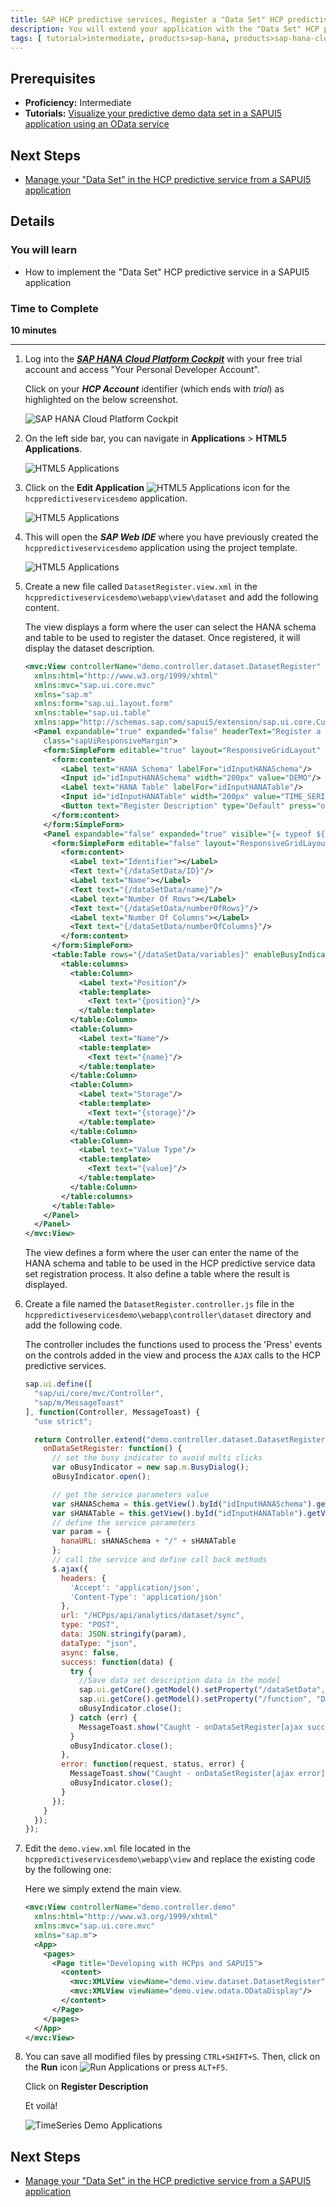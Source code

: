 ```yaml
---
title: SAP HCP predictive services, Register a "Data Set" HCP predictive service from a SAPUI5 application
description: You will extend your application with the "Data Set" HCP predictive service
tags: [ tutorial>intermediate, products>sap-hana, products>sap-hana-cloud-platform, topic>sapui5 ]
---
```


## Prerequisites
  - **Proficiency:** Intermediate
  - **Tutorials:** [Visualize your predictive demo data set in a SAPUI5 application using an  OData service](http://www.sap.com/developer/tutorials/hcpps-sapui5-odata.html)

## Next Steps
  - [Manage your "Data Set" in the HCP predictive service from a SAPUI5 application](http://www.sap.com/developer/tutorials/hcpps-sapui5-ps-dataset-manage.html)

## Details
### You will learn
  - How to implement the  "Data Set" HCP predictive service in a SAPUI5 application

### Time to Complete
  **10 minutes**

---

1. Log into the [***SAP HANA Cloud Platform Cockpit***](http://account.hanatrial.ondemand.com/cockpit) with your free trial account and access "Your Personal Developer Account".

    Click on your ***HCP Account*** identifier (which ends with *trial*) as highlighted on the below screenshot.

    ![SAP HANA Cloud Platform Cockpit](1.png)

1. On the left side bar, you can navigate in **Applications** > **HTML5 Applications**.

    ![HTML5 Applications](2.png)

1. Click on the **Edit Application** ![HTML5 Applications](3-1.png) icon for the `hcppredictiveservicesdemo` application.

    ![HTML5 Applications](3.png)

1. This will open the ***SAP Web IDE*** where you have previously created the `hcppredictiveservicesdemo` application using the project template.

    ![HTML5 Applications](4.png)

1. Create a new file called `DatasetRegister.view.xml` in the `hcppredictiveservicesdemo\webapp\view\dataset` and add the following content.

    The view displays a form where the user can select the HANA schema and table to be used to register the dataset.
    Once registered, it will display the dataset description.

    ```xml
    <mvc:View controllerName="demo.controller.dataset.DatasetRegister"
      xmlns:html="http://www.w3.org/1999/xhtml"
      xmlns:mvc="sap.ui.core.mvc"
      xmlns="sap.m"
      xmlns:form="sap.ui.layout.form"
      xmlns:table="sap.ui.table"
      xmlns:app="http://schemas.sap.com/sapui5/extension/sap.ui.core.CustomData/1">
      <Panel expandable="true" expanded="false" headerText="Register a Data Set in the HCP predictive services" width="auto"
        class="sapUiResponsiveMargin">
        <form:SimpleForm editable="true" layout="ResponsiveGridLayout" class="editableForm">
          <form:content>
            <Label text="HANA Schema" labelFor="idInputHANASchema"/>
            <Input id="idInputHANASchema" width="200px" value="DEMO"/>
            <Label text="HANA Table" labelFor="idInputHANATable"/>
            <Input id="idInputHANATable" width="200px" value="TIME_SERIES"/>
            <Button text="Register Description" type="Default" press="onDataSetRegister"/>
          </form:content>
        </form:SimpleForm>
        <Panel expandable="false" expanded="true" visible="{= typeof ${/dataSetData} !== 'undefined' &amp;&amp; ${/function} === 'DatasetRegister'}">
          <form:SimpleForm editable="false" layout="ResponsiveGridLayout" class="editableForm">
            <form:content>
              <Label text="Identifier"></Label>
              <Text text="{/dataSetData/ID}"/>
              <Label text="Name"></Label>
              <Text text="{/dataSetData/name}"/>
              <Label text="Number Of Rows"></Label>
              <Text text="{/dataSetData/numberOfRows}"/>
              <Label text="Number Of Columns"></Label>
              <Text text="{/dataSetData/numberOfColumns}"/>
            </form:content>
          </form:SimpleForm>
          <table:Table rows="{/dataSetData/variables}" enableBusyIndicator="true" selectionMode="Single" visibleRowCount="5" width="100%">
            <table:columns>
              <table:Column>
                <Label text="Position"/>
                <table:template>
                  <Text text="{position}"/>
                </table:template>
              </table:Column>
              <table:Column>
                <Label text="Name"/>
                <table:template>
                  <Text text="{name}"/>
                </table:template>
              </table:Column>
              <table:Column>
                <Label text="Storage"/>
                <table:template>
                  <Text text="{storage}"/>
                </table:template>
              </table:Column>
              <table:Column>
                <Label text="Value Type"/>
                <table:template>
                  <Text text="{value}"/>
                </table:template>
              </table:Column>
            </table:columns>
          </table:Table>
        </Panel>
      </Panel>
    </mvc:View>
    ```

    The view defines a form where the user can enter the name of the HANA schema and table to be used in the HCP predictive service data set registration process. It also define a table where the result is displayed.

1. Create a file named the `DatasetRegister.controller.js` file in the `hcppredictiveservicesdemo\webapp\controller\dataset` directory and add the following code.

    The controller includes the functions used to process the 'Press' events on the controls added in the view and process the `AJAX` calls to the HCP predictive services.

    ```javascript
    sap.ui.define([
      "sap/ui/core/mvc/Controller",
      "sap/m/MessageToast"
    ], function(Controller, MessageToast) {
      "use strict";

      return Controller.extend("demo.controller.dataset.DatasetRegister", {
        onDataSetRegister: function() {
          // set the busy indicator to avoid multi clicks
          var oBusyIndicator = new sap.m.BusyDialog();
          oBusyIndicator.open();

          // get the service parameters value
          var sHANASchema = this.getView().byId("idInputHANASchema").getValue();
          var sHANATable = this.getView().byId("idInputHANATable").getValue();
          // define the service parameters
          var param = {
            hanaURL: sHANASchema + "/" + sHANATable
          };
          // call the service and define call back methods
          $.ajax({
            headers: {
              'Accept': 'application/json',
              'Content-Type': 'application/json'
            },
            url: "/HCPps/api/analytics/dataset/sync",
            type: "POST",
            data: JSON.stringify(param),
            dataType: "json",
            async: false,
            success: function(data) {
              try {
                //Save data set description data in the model
                sap.ui.getCore().getModel().setProperty("/dataSetData", data);
                sap.ui.getCore().getModel().setProperty("/function", "DatasetRegister");
                oBusyIndicator.close();
              } catch (err) {
                MessageToast.show("Caught - onDataSetRegister[ajax success] :" + err.message);
              }
              oBusyIndicator.close();
            },
            error: function(request, status, error) {
              MessageToast.show("Caught - onDataSetRegister[ajax error] :" + request.responseText);
              oBusyIndicator.close();
            }
          });
        }
      });
    });
    ```

1. Edit the `demo.view.xml` file located in the `hcppredictiveservicesdemo\webapp\view` and replace the existing code by the following one:

    Here we simply extend the main view.

    ```xml
    <mvc:View controllerName="demo.controller.demo"
      xmlns:html="http://www.w3.org/1999/xhtml"
      xmlns:mvc="sap.ui.core.mvc"
      xmlns="sap.m">
      <App>
        <pages>
          <Page title="Developing with HCPps and SAPUI5">
            <content>
              <mvc:XMLView viewName="demo.view.dataset.DatasetRegister"/>
              <mvc:XMLView viewName="demo.view.odata.ODataDisplay"/>
            </content>
          </Page>
        </pages>
      </App>
    </mvc:View>
    ```

1. You can save all modified files by pressing `CTRL+SHIFT+S`. Then, click on the **Run** icon ![Run Applications](0-run.png) or press `ALT+F5`.

    Click on **Register Description**

    Et voilà!

    ![TimeSeries Demo Applications](8.png)

## Next Steps
  - [Manage your "Data Set" in the HCP predictive service from a SAPUI5 application](http://www.sap.com/developer/tutorials/hcpps-sapui5-ps-dataset-manage.html)


